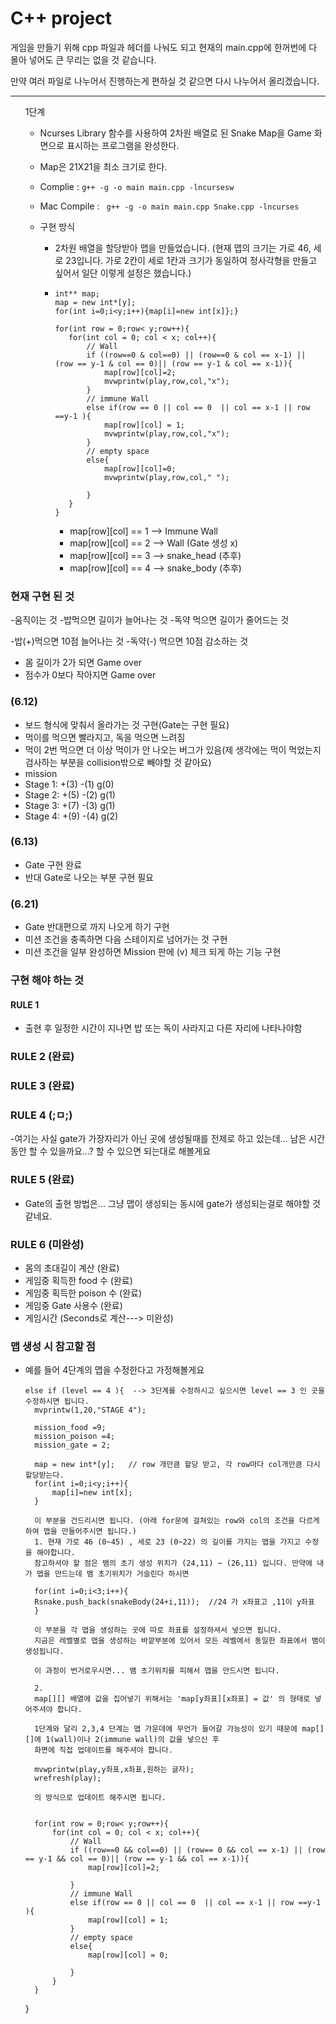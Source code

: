 # C++ project


게임을 만들기 위해 cpp 파일과 헤더를 나눠도 되고 현재의 main.cpp에 한꺼번에 다 몰아 넣어도 큰 무리는 없을 것 같습니다.

만약 여러 파일로 나누어서 진행하는게 편하실 것 같으면 다시 나누어서 올리겠습니다. 

-------

<ul>1단계

+ Ncurses Library 함수를 사용하여 2차원 배열로 된 Snake Map을 Game 화면으로 표시하는 프로그램을 완성한다. 
+ Map은 21X21을 최소 크기로 한다.
+ Complie : <code>g++ -g -o main main.cpp -lncursesw </code>
+ Mac Compile : <code> g++ -g -o main main.cpp Snake.cpp -lncurses </code>

+ 구현 방식
  +  2차원 배열을 할당받아 맵을 만들었습니다. (현재 맵의 크기는 가로 46, 세로 23입니다. 가로 2칸이 세로 1칸과 크기가 동일하여 정사각형을 만들고 싶어서 일단 이렇게 설정은 했습니다.)
  
  +  ~~~ 
     int** map;
     map = new int*[y];
     for(int i=0;i<y;i++){map[i]=new int[x]};}
     
     for(int row = 0;row< y;row++){
        for(int col = 0; col < x; col++){
            // Wall
            if ((row==0 & col==0) || (row==0 & col == x-1) || (row == y-1 & col == 0)|| (row == y-1 & col == x-1)){
                map[row][col]=2;
                mvwprintw(play,row,col,"x");
            }
            // immune Wall
            else if(row == 0 || col == 0  || col == x-1 || row ==y-1 ){
                map[row][col] = 1;
                mvwprintw(play,row,col,"x");  
            }
            // empty space
            else{
                map[row][col]=0;
                mvwprintw(play,row,col," ");  

            }
        }
     }
     ~~~
     + map[row][col] == 1 --> Immune Wall
     + map[row][col] == 2 --> Wall (Gate 생성 x)
     + map[row][col] == 3 --> snake_head (추후)
     + map[row][col] == 4 --> snake_body (추후)
</ul>


### 현재 구현 된 것

-움직이는 것
-밥먹으면 길이가 늘어나는 것
-독약 먹으면 길이가 줄어드는 것

-밥(+)먹으면 10점 늘어나는 것
-독약(-) 먹으면 10점 감소하는 것

- 몸 길이가 2가 되면 Game over
- 점수가 0보다 작아지면 Game over
### (6.12)
- 보드 형식에 맞춰서 올라가는 것 구현(Gate는 구현 필요)
- 먹이를 먹으면 빨라지고, 독을 먹으면 느려짐
- 먹이 2번 먹으면 더 이상 먹이가 안 나오는 버그가 있음(제 생각에는 먹이 먹었는지 검사하는 부분을 collision밖으로 빼야할 것 같아요)
- mission
- Stage 1: +(3) -(1) g(0)
- Stage 2: +(5) -(2) g(1)
- Stage 3: +(7) -(3) g(1)
- Stage 4: +(9) -(4) g(2)

### (6.13)
- Gate 구현 완료
- 반대 Gate로 나오는 부분 구현 필요

### (6.21) 
- Gate 반대편으로 까지 나오게 하기 구현
- 미션 조건을 충족하면 다음 스테이지로 넘어가는 것 구현
- 미션 조건을 일부 완성하면 Mission 판에 (v) 체크 되게 하는 기능 구현


### 구현 해야 하는 것
#### RULE 1
- 출현 후 일정한 시간이 지나면 밥 또는 독이 사라지고 다른 자리에 나타나야함

### RULE 2 (완료)

### RULE 3 (완료)

### RULE 4 (;ㅁ;)
-여기는 사실 gate가 가장자리가 아닌 곳에 생성될때를 전제로 하고 있는데... 남은 시간동안 할 수 있을까요...? 할 수 있으면 되는대로 해볼게요

### RULE 5 (완료)
- Gate의 출현 방법은... 그냥 맵이 생성되는 동시에 gate가 생성되는걸로 해야할 것 같네요.

### RULE 6 (미완성) 
- 몸의 초대길이 계산 (완료)
- 게임중 획득한 food 수 (완료)
- 게임중 획득한 poison 수 (완료)
- 게임중 Gate 사용수 (완료)
- 게임시간 (Seconds로 계산---> 미완성)




### 맵 생성 시 참고할 점

- 예를 들어 4단계의 맵을 수정한다고 가정해볼게요



      else if (level == 4 ){  --> 3단계를 수정하시고 싶으시면 level == 3 인 곳을 수정하시면 됩니다.
        mvprintw(1,20,"STAGE 4");

        mission_food =9;
        mission_poison =4;
        mission_gate = 2;

        map = new int*[y];   // row 개만큼 할당 받고, 각 row마다 col개만큼 다시 할당받는다.
        for(int i=0;i<y;i++){
            map[i]=new int[x];
        }

        이 부분을 건드리시면 됩니다. (아래 for문에 걸쳐있는 row와 col의 조건을 다르게 하여 맵을 만들어주시면 됩니다.)
        1. 현재 가로 46 (0~45) , 세로 23 (0~22) 의 길이를 가지는 맵을 가지고 수정을 해야합니다.
        참고하셔야 할 점은 뱀의 초기 생성 위치가 (24,11) ~ (26,11) 입니다. 만약에 내가 맵을 만드는데 뱀 초기위치가 거슬린다 하시면
        
        for(int i=0;i<3;i++){
        Rsnake.push_back(snakeBody(24+i,11));  //24 가 x좌표고 ,11이 y좌표 
        }
        
        이 부분을 각 맵을 생성하는 곳에 따로 좌표를 설정하셔서 넣으면 됩니다.
        지금은 레벨별로 맵을 생성하는 바깥부분에 있어서 모든 레벨에서 동일한 좌표에서 뱀이 생성됩니다.
        
        이 과정이 번거로우시면... 뱀 초기위치를 피해서 맵을 만드시면 됩니다.
        
        2.
        map[][] 배열에 값을 집어넣기 위해서는 'map[y좌표][x좌표] = 값' 의 형태로 넣어주셔야 합니다.
        
        1단계와 달리 2,3,4 단계는 맵 가운데에 무언가 들어갈 가능성이 있기 때문에 map[][]에 1(wall)이나 2(immune wall)의 값을 넣으신 후
        화면에 직접 업데이트를 해주셔야 합니다. 
        
        mvwprintw(play,y좌표,x좌표,원하는 글자);
        wrefresh(play);
        
        의 방식으로 업데이트 해주시면 됩니다.
         
       
        for(int row = 0;row< y;row++){
            for(int col = 0; col < x; col++){
                // Wall
                if ((row==0 && col==0) || (row== 0 && col == x-1) || (row == y-1 && col == 0)|| (row == y-1 && col == x-1)){
                    map[row][col]=2;

                }
                // immune Wall
                else if(row == 0 || col == 0  || col == x-1 || row ==y-1 ){
                    map[row][col] = 1;
                }
                // empty space
                else{
                    map[row][col] = 0;

                }
            }
        }
    }






